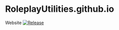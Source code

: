 # RoleplayUtilities.github.io
Website
[![Release](https://img.shields.io/github/release/Requarks/wiki.svg?style=flat&maxAge=3600)](https://github.com/Roleplay-Utilities/MegaUtilities.github.io/releases)
